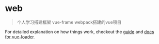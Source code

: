 # web

> 个人学习搭建框架
> vue-frame webpack搭建的vue项目


For detailed explanation on how things work, checkout the [guide](http://vuejs-templates.github.io/webpack/) and [docs for vue-loader](http://vuejs.github.io/vue-loader).
